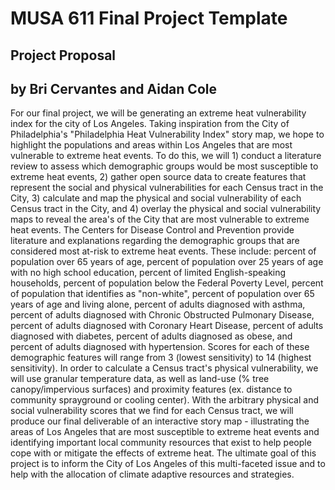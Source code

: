 # MUSA 611 Final Project Template

## Project Proposal
## by Bri Cervantes and Aidan Cole

For our final project, we will be generating an extreme heat vulnerability
index for the city of Los Angeles. Taking inspiration from the City of Philadelphia's
"Philadelphia Heat Vulnerability Index" story map, we hope to highlight the
populations and areas within Los Angeles that are most vulnerable to extreme
heat events. To do this, we will 1) conduct a literature review to assess which
demographic groups would be most susceptible to extreme heat events, 2) gather open
source data to create features that represent the social and physical vulnerabilities
for each Census tract in the City, 3) calculate and map the physical and social
vulnerability of each Census tract in the City, and 4) overlay the physical and
social vulnerability maps to reveal the area's of the City that are most
vulnerable to extreme heat events.
The Centers for Disease Control and Prevention provide literature and explanations
regarding the demographic groups that are considered most at-risk to extreme heat
events. These include: percent of population over 65 years of age, percent of
population over 25 years of age with no high school education, percent of
limited English-speaking households, percent of population below the Federal
Poverty Level, percent of population that identifies as "non-white", percent of
population over 65 years of age and living alone, percent of adults diagnosed with
asthma, percent of adults diagnosed with Chronic Obstructed Pulmonary Disease,
percent of adults diagnosed with Coronary Heart Disease, percent of adults
diagnosed with diabetes, percent of adults diagnosed as obese, and percent of
adults diagnosed with hypertension. Scores for each of these demographic features
will range from 3 (lowest sensitivity) to 14 (highest sensitivity).
In order to calculate a Census tract's physical vulnerability, we will use
granular temperature data, as well as land-use (% tree canopy/impervious surfaces)
and proximity features (ex. distance to community sprayground or cooling center).
With the arbitrary physical and social vulnerability scores that we find for
each Census tract, we will produce our final deliverable of an interactive
story map - illustrating the areas of Los Angeles that are most susceptible to
extreme heat events and identifying important local community resources that
exist to help people cope with or mitigate the effects of extreme heat. The ultimate
goal of this project is to inform the City of Los Angeles of this multi-faceted
issue and to help with the allocation of climate adaptive resources and strategies. 
